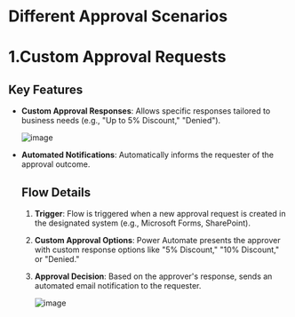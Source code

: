 # Different Approval Scenarios

#  1.Custom Approval Requests
   ## Key Features
- **Custom Approval Responses**: Allows specific responses tailored to business needs (e.g., "Up to 5% Discount," "Denied").

  ![image](https://github.com/user-attachments/assets/69e02200-bf44-492d-bdc6-d8b8a0436a6b)

- **Automated Notifications**: Automatically informs the requester of the approval outcome.
  ## Flow Details
  
  1. **Trigger**: Flow is triggered when a new approval request is created in the designated system (e.g., Microsoft Forms, SharePoint).
  2. **Custom Approval Options**: Power Automate presents the approver with custom response options like "5% Discount," "10% Discount," or "Denied."
  3. **Approval Decision**: Based on the approver's response, sends an automated email notification to the requester.

     ![image](https://github.com/user-attachments/assets/c610ae04-7497-4f60-b8ed-e3321f5b9120)
